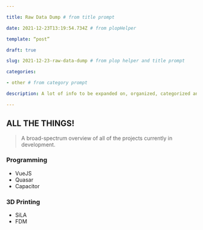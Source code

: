 ```yaml
---

title: Raw Data Dump # from title prompt

date: 2021-12-23T13:19:54.734Z # from plopHelper

template: “post”

draft: true

slug: 2021-12-23-raw-data-dump # from plop helper and title prompt

categories:

- other # from category prompt

description: A lot of info to be expanded on, organized, categorized and tagged later # from description prompt

---
```

## ALL THE THINGS!

> A broad-spectrum overview of all of the projects currently in development.

### Programming
- VueJS
- Quasar
- Capacitor 
### 3D Printing
- SiLA
- FDM
